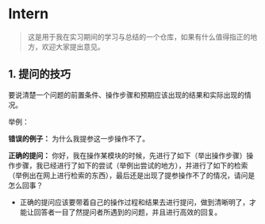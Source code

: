 # Intern

> 这是用于我在实习期间的学习与总结的一个仓库，如果有什么值得指正的地方，欢迎大家提出意见。

## 1. 提问的技巧

要说清楚一个问题的前置条件、操作步骤和预期应该出现的结果和实际出现的情况。

举例：

**错误的例子：** 为什么我提参这一步操作不了。

**正确的提问：** 你好，我在操作某模块的时候，先进行了如下（举出操作步骤）操作步骤，我已经进行了如下的尝试（举例出尝试的地方），并进行了如下的检索（举例出在网上进行检索的东西），最后还是出现了提参操作不了的情况，请问是怎么回事？

* 正确的提问应该要带着自己的操作过程和结果去进行提问，做到清晰明了，才能让回答者一目了然提问者所遇到的问题，并且进行高效的回复。

